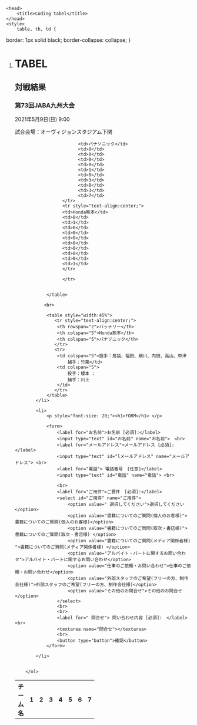 <!DOCTYPE html>
<html>
   
    <head>
        <title>Coding tabel</title>
    </head>
    <style>
        table, th, td {
  border: 1px solid black;
  border-collapse: collapse;
        }
        </style>
    <body>
        <ol>
            <li>
                <p style="font-size: 20;"><h1>TABEL</h1> </p>
                <p> <h2> 対戦結果</h2>
               <p><h3>第73回JABA九州大会</h3></p> 
               <p>2021年5月9日(日) 9:00</p> 
               <p></p> 試合会場：オーヴィジョンスタジアム下関</p>
                <table style="width:45%" >
                    <tr style="text-align:center;">
                        <th>チーム名</th>
                        <th>1</th>
                        <th>2</th>
                        <th>3</th>
                        <th>4</th>
                        <th>5</th>
                        <th>6</th>
                        <th>7</th>
                        <th>8</th>
                        <th>9</th>
                        <th>計</th>
                      </tr>
                      <tr  style="text-align:center;">
            
                            <td>パナソニック</td>
                            <td>0</td>
                            <td>0</td>
                            <td>0</td>
                            <td>0</td>
                            <td>1</td>
                            <td>0</td>
                            <td>3</td>
                            <td>0</td>
                            <td>3</td>
                            <td>7</td>
                      </tr>
                      <tr style="text-align:center;">
                      <td>Honda熊本</td>
                      <td>0</td>
                      <td>1</td>
                      <td>0</td>
                      <td>0</td>
                      <td>0</td>
                      <td>0</td>
                      <td>0</td>
                      <td>0</td>
                      <td>0</td>
                      <td>1</td>
                      </tr>
                            
                      </tr>


                </table>

               <br>

                <table style="width:45%">
                   <tr style="text-align:center;">
                    <th rowspan="2">バッテリー</th>
                    <th colspan="5">Honda熊本</th>
                    <th colspan="5">パナソニック</th>
                   </tr>
                   <tr>
                    <td colspan="5">投手：島袋、福田、横川、内田、高山、中津
                        捕手：竹葉</td>
                    <td colspan="5">
                        投手：榎本 :
                        捕手：川上
                    </td>
                   </tr>
                </table>
            </li>

            <li>
                <p style="font-size: 20;"><h1>FORM</h1> </p>

                <form>
                    <label for="お名前">お名前 [必須]:</label>　
                    <input type="text" id="お名前" name="お名前">　<br>
                    <label for="メールアドレス">メールアドレス [必須]:</label>
                    <input type="text" id="lメールアドレス" name="メールアドレス"> <br>
                    <label for="電話"> 電話番号　[任意]</label>
                    <input type="text" id="電話" name="電話"> <br>
                    
                    <br>
                    <label for="ご用件">ご要件　[必須]:</label>
                    <select id="ご用件" name="ご用件">
                        <option value=" 選択してください">選択してください</option>
                        <option value="書籍についてのご質問(個人のお客様)">書籍についてのご質問(個人のお客様)</option>
                        <option value="書籍についてのご質問(取次・書店様)">書籍についてのご質問(取次・書店様) </option>
                        <option value="書籍についてのご質問(メディア関係者様) ">書籍についてのご質問(メディア関係者様) </option>
                        <option value="アルバイト・パートに関するお問い合わせ">アルバイト・パートに関するお問い合わせ</option>
                        <option value="仕事のご依頼・お問い合わせ">仕事のご依頼・お問い合わせ</option>
                        <option value="外部スタッフのご希望(フリーの方、制作会社様)">外部スタッフのご希望(フリーの方、制作会社様)</option>
                        <option value="その他のお問合せ">その他のお問合せ</option>
                    </select>
                    <br>
                    <br>
                    <label for=" 問合せ"> 問い合わせ内容 [必須]:　</label> <br>
                    <textarea name="問合せ"></textarea>
                    <br>
	                <button type="button">確認</button>
                </form>

            </li>


        </ol>
        
</html>
